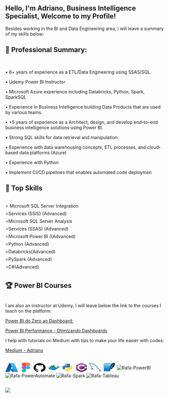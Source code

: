## Hello, I'm Adriano, Business Intelligence Specialist, Welcome to my Profile!

Besides working in the BI and Data Engineering area, I will leave a summary of my skills below:
<br/>
<a id="Introdução"></a>
## 🧩 Professional Summary: 
<br/>

• 6+ years of experience as a ETL/Data Engineering using SSAS/SQL

• Udemy Power BI Instructor

• Microsoft Azure experience including Databricks, Python, Spark, SparkSQL

• Experience in Business Intelligence building Data Products that are used by various 
teams.

• +5 years of experience as a Architect, design, and develop end-to-end business 
intelligence solutions using Power BI.

• Strong SQL skills for data retrieval and manipulation.

• Experience with data warehousing concepts, ETL processes, and cloud-based data 
platforms (Azure)

• Experience with Python

• Implement CI/CD pipelines that enables automated code deploymen

<a id="Top Skills"></a>
## 🚀 Top Skills 

 <br/>
⭐ Microsoft SQL Server Integration
 <br/>
⭐Services (SSIS) (Advanced)
 <br/>
⭐Microsoft SQL Server Analysis 
 <br/>
⭐Services (SSAS) (Advanced)
 <br/>
⭐Microsoft Power BI ((Advanced)
 <br/>
⭐Python (Advanced)
 <br/>
⭐Databricks(Advanced)
 <br/>
⭐PySpark (Advanced)
 <br/>
⭐C#(Advanced)

 <a id="Creditos"></a>
## 🏆 Power BI Courses

<br />
I am also an instructor at Udemy, I will leave below the link to the courses I teach on the platform:

[Power BI do Zero ao Dashboard:](https://www.udemy.com/course/power-bi-do-zero-ao-dashboard/?referralCode=853E0BD6B568BA67A404)

[Power BI Performance - Otimizando Dashboards](https://www.udemy.com/course/power-bi-performance-otimizando-dashboards/?referralCode=CAFAA0371843F327C603)
 <br/>
 
I help with tutorials on Medium with tips to make your life easier with codes:

[Medium - Adriano](https://medium.com/@nanojau)

<div style="display: inline_block"><br>
  <img align="center" alt="Rafa-azure" height="30" width="40" src="https://raw.githubusercontent.com/devicons/devicon/master/icons/azure/azure-original.svg">
  <img align="center" alt="Rafa-Figma" height="30" width="40" src="https://raw.githubusercontent.com/devicons/devicon/master/icons/figma/figma-original.svg">
  <img align="center" alt="Rafa-Github" height="30" width="40" src="https://raw.githubusercontent.com/devicons/devicon/master/icons/github/github-original.svg">
  <img align="center" alt="Rafa-Docker" height="30" width="40" src="https://raw.githubusercontent.com/devicons/devicon/master/icons/docker/docker-original.svg">
  <img align="center" alt="Rafa-Python" height="30" width="40" src="https://raw.githubusercontent.com/devicons/devicon/master/icons/python/python-original.svg">
  <img align="center" alt="Rafa-Csharp" height="30" width="40" src="https://raw.githubusercontent.com/devicons/devicon/master/icons/csharp/csharp-original.svg">
  <img align="center" alt="Rafa-Mysql" height="30" width="40" src="https://raw.githubusercontent.com/devicons/devicon/master/icons/mysql/mysql-original.svg">
  <img align="center" alt="Rafa-Sqlite" height="30" width="40" src="https://raw.githubusercontent.com/devicons/devicon/master/icons/sqlite/sqlite-original.svg">
  <img align="center" alt="Rafa-PowerBI" height="30" width="40" src="https://github.com/microsoft/PowerBI-Icons/blob/main/PNG/Power-BI.png">
  <img align="center" alt="Rafa-PowerAutomate" height="30" width="40" src="https://github.com/microsoft/PowerBI-Icons/blob/main/PNG/Power-Automate-Colored.png">
  <img align="center" alt="Rafa-Spark" height="30" width="40" src="https://spark.apache.org/images/spark-logo-back.png">
  <img align="center" alt="Rafa-Tableau" height="30" width="40" src="https://spark.apache.org/images/tableau-logo-tableau-software.png">
  
</div>
  
  ##
 
<div> 
  <a href="[www.linkedin.com/in/adriano-firmino-pereira-41272a30](https://www.linkedin.com/in/adriano-firmino-pereira-41272a30/)" target="_blank"><img src="https://img.shields.io/badge/-LinkedIn-%230077B5?style=for-the-badge&logo=linkedin&logoColor=white" target="_blank"></a> 
  
</div>

